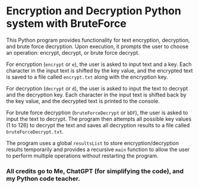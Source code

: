# Encryption and Decryption Python system with BruteForce

This Python program provides functionality for text encryption, decryption, and brute force decryption. Upon execution, it prompts the user to choose an operation: encrypt, decrypt, or brute force decrypt. 

For encryption (`encrypt` or `e`), the user is asked to input text and a key. Each character in the input text is shifted by the key value, and the encrypted text is saved to a file called `encrypt.txt` along with the encryption key.

For decryption (`decrypt` or `d`), the user is asked to input the text to decrypt and the decryption key. Each character in the input text is shifted back by the key value, and the decrypted text is printed to the console.

For brute force decryption (`bruteForceDecrypt` or `bDF`), the user is asked to input the text to decrypt. The program then attempts all possible key values (1 to 126) to decrypt the text and saves all decryption results to a file called `bruteForceDecrypt.txt`.

The program uses a global `resultsList` to store encryption/decryption results temporarily and provides a recursive `main` function to allow the user to perform multiple operations without restarting the program.

### All credits go to Me, ChatGPT (for simplifying the code), and my Python code teacher.
